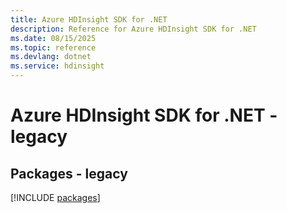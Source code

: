 ```yaml
---
title: Azure HDInsight SDK for .NET
description: Reference for Azure HDInsight SDK for .NET
ms.date: 08/15/2025
ms.topic: reference
ms.devlang: dotnet
ms.service: hdinsight
---
```

# Azure HDInsight SDK for .NET - legacy
## Packages - legacy
[!INCLUDE [packages](hdinsight-index.md)]